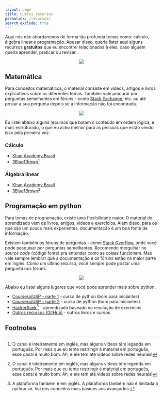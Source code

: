 ```yaml
---
layout: page
title: Outros recursos
permalink: /recursos/
search_exclude: true
---
```


Aqui nós não abordaremos de forma tão profunda temas como: cálculo, álgebra linear e programação. Apesar disso, queria listar aqui alguns recursos **gratuitos** que eu encontrei relacionados à eles, caso alguém queira aprender, praticar ou revisar.

<div style="text-align:center"><img src="https://media.giphy.com/media/VTxmwaCEwSlZm/giphy.gif" /></div>

## Matemática

Para conceitos matemáticos, o material consiste em vídeos, artigos e livros explicativos sobre os diferentes temas. Também vale procurar por perguntas semelhantes em fóruns - como [Stack Exchange][stack_math], etc. ou até postar a sua pergunta depois se a informação não foi encontrada.

<div style="text-align:center"><img src="https://media.giphy.com/media/DqD0pMdvIYYEw/giphy.gif" /></div>

Eu listei abaixo alguns recursos que botam o conteúdo em ordem lógica, e mais estruturado, o que eu acho melhor para as pessoas que estão vendo isso pela primeira vez.

### Cálculo

* [Khan Academy Brasil][khan_calc]
* [3Blue1Brown][3b1b_calc][^1]

### Álgebra linear

* [Khan Academy Brasil][khan_al]
* [3Blue1Brown][3b1b_al][^1]

## Programação em python

Para temas de programação, existe uma flexibilidade maior. O material de aprendizado vem de livros, artigos, vídeos e exercícios. Além disso, para os que são um pouco mais experientes, documentação é um boa fonte de informação.

Existem também os fóruns de perguntas - como [Stack Overflow][stack_over], onde você pode pesquisar por perguntas semelhantes. Recomendo mergulhar no *source code* (código fonte) pra entender como as coisas funcionam. Mas vale sempre lembrar que a documentação e os fóruns estão na maior parte em inglês. Como um último recurso, você sempre pode postar uma pergunta nos fóruns.


<div style="text-align:center"><img src="https://media.giphy.com/media/mCRJDo24UvJMA/giphy.gif" /></div>

Abaixo eu listei alguns lugares que você pode aprender mais sobre python.

* [Coursera/USP - parte 1][coursera_1] - curso de python (bom para iniciantes)
* [Coursera/USP - parte 2][coursera_2] - curso de python (bom para iniciantes)
* [HackerRank][hackerrank][^2] - aprendizado baseado na resolução de exercícios
* [Outros recursos (GitHub)][git_rec] - outros livros e cursos

## Footnotes
[^1]: O canal é inteiramente em inglês, mas alguns vídeos têm legenda em português. Por mais que eu tente restringir à material em português, esse canal é muito bom. Ah, e ele tem até videos sobre redes neurais!
[^2]: A plataforma também é em inglês. A plataforma também não é limitada a python só. Vai dos conceitos mais básicos aos avançados.

[stack_math]: https://math.stackexchange.com/
[stack_over]: https://pt.stackoverflow.com/
[khan_calc]: https://pt.khanacademy.org/math/calculus-home
[khan_al]: https://pt.khanacademy.org/math/linear-algebra
[3b1b_calc]: https://www.youtube.com/playlist?list=PLZHQObOWTQDMsr9K-rj53DwVRMYO3t5Yr
[3b1b_al]:https://www.youtube.com/playlist?list=PLZHQObOWTQDPD3MizzM2xVFitgF8hE_ab
[coursera_1]: https://www.coursera.org/learn/ciencia-computacao-python-conceitos
[coursera_2]: https://www.coursera.org/learn/ciencia-computacao-python-conceitos-2
[hackerrank]: https://www.hackerrank.com/domains/python
[git_rec]: https://github.com/learnbr/python
